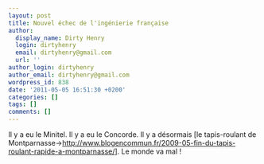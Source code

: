 ```yaml
---
layout: post
title: Nouvel échec de l'ingénierie française
author:
  display_name: Dirty Henry
  login: dirtyhenry
  email: dirtyhenry@gmail.com
  url: ''
author_login: dirtyhenry
author_email: dirtyhenry@gmail.com
wordpress_id: 838
date: '2011-05-05 16:51:30 +0200'
categories: []
tags: []
comments: []
---
```

Il y a eu le Minitel. Il y a eu le Concorde. Il y a désormais [le tapis-roulant de Montparnasse->http://www.blogencommun.fr/2009-05-fin-du-tapis-roulant-rapide-a-montparnasse/]. Le monde va mal !
